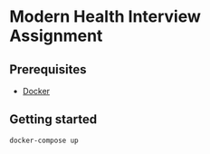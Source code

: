 # Modern Health Interview Assignment

## Prerequisites

- [Docker](https://www.docker.com/get-started)

## Getting started

```shell
docker-compose up
```
